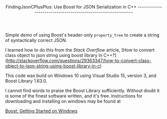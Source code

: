 <header>
FindingJsonCPlusPlus: Use Boost for JSON Serialization in C++
-------------------------------------------------------------
</header

Simple demo of using Boost's header-only ```property_tree``` to
create a string of syntactically correct JSON.

I learned how to do this from the *Stack Overflow* article,
[How to convert class object to json string using boost library in C++?] (http://stackoverflow.com/questions/29363347/how-to-convert-class-object-to-json-string-using-boost-library-in-c)

This code was build on Windows 10 using Visual Studio 15, version 3, and Boost Library 1.63.0.

I cannot find words to praise the Boost Library sufficiently. Without doubt it is some of the
finest software written, and it's free. Instructions for downloading and installing
on windows may be found at

[Boost: Getting Started on Windows](http://www.boost.org/doc/libs/1_63_0/more/getting_started/windows.html#get-boost)
